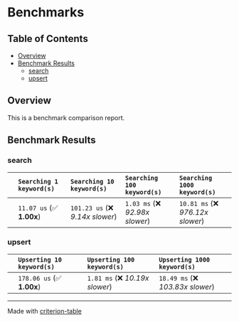 # Benchmarks

## Table of Contents

- [Overview](#overview)
- [Benchmark Results](#benchmark-results)
    - [search](#search)
    - [upsert](#upsert)

## Overview

This is a benchmark comparison report.

## Benchmark Results

### search

|        | `Searching 1 keyword(s)`          | `Searching 10 keyword(s)`          | `Searching 100 keyword(s)`          | `Searching 1000 keyword(s)`           |
|:-------|:----------------------------------|:-----------------------------------|:------------------------------------|:------------------------------------- |
|        | `11.07 us` (✅ **1.00x**)          | `101.23 us` (❌ *9.14x slower*)     | `1.03 ms` (❌ *92.98x slower*)       | `10.81 ms` (❌ *976.12x slower*)       |

### upsert

|        | `Upserting 10 keyword(s)`          | `Upserting 100 keyword(s)`          | `Upserting 1000 keyword(s)`           |
|:-------|:-----------------------------------|:------------------------------------|:------------------------------------- |
|        | `178.06 us` (✅ **1.00x**)          | `1.81 ms` (❌ *10.19x slower*)       | `18.49 ms` (❌ *103.83x slower*)       |

---
Made with [criterion-table](https://github.com/nu11ptr/criterion-table)


